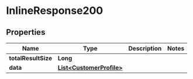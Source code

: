 

# InlineResponse200

## Properties

Name | Type | Description | Notes
------------ | ------------- | ------------- | -------------
**totalResultSize** | **Long** |  | 
**data** | [**List&lt;CustomerProfile&gt;**](CustomerProfile.md) |  | 



